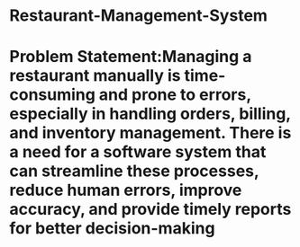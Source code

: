 # Restaurant-Management-System

# Problem Statement:Managing a restaurant manually is time-consuming and prone to errors, especially in handling orders, billing, and inventory management. There is a need for a software system that can streamline these processes, reduce human errors, improve accuracy, and provide timely reports for better decision-making
